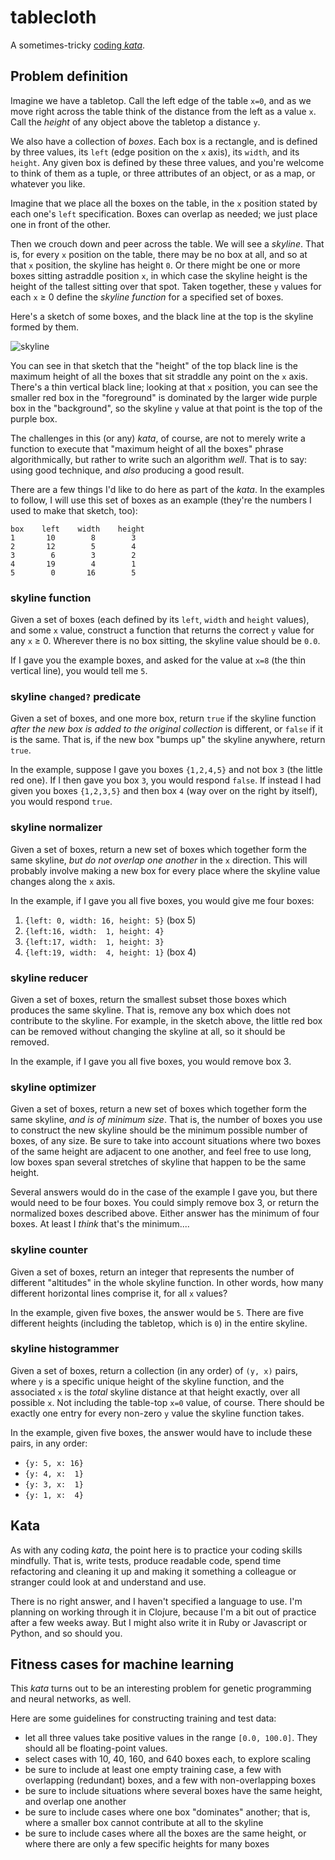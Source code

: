 # tablecloth

A sometimes-tricky [coding *kata*](https://en.wikipedia.org/wiki/Kata_(programming)).

## Problem definition

Imagine we have a tabletop. Call the left edge of the table `x=0`, and as we move right across the table think of the distance from the left as a value `x`. Call the _height_ of any object above the tabletop a distance `y`.

We also have a collection of _boxes_. Each box is a rectangle, and is defined by three values, its `left` (edge position on the `x` axis), its `width`, and its `height`. Any given box is defined by these three values, and you're welcome to think of them as a tuple, or three attributes of an object, or as a map, or whatever you like.

Imagine that we place all the boxes on the table, in the `x` position stated by each one's `left` specification. Boxes can overlap as needed; we just place one in front of the other.

Then we crouch down and peer across the table. We will see a _skyline_. That is, for every `x` position on the table, there may be no box at all, and so at that `x` position, the skyline has height `0`. Or there might be one or more boxes sitting astraddle position `x`, in which case the skyline height is the height of the tallest sitting over that spot. Taken together, these `y` values for each `x` ≥ 0 define the _skyline function_ for a specified set of boxes.

Here's a sketch of some boxes, and the black line at the top is the skyline formed by them.

![skyline](http://vaguery.github.io/tablecloth/img/tablecloth.png)

You can see in that sketch that the "height" of the top black line is the maximum height of all the boxes that sit straddle any point on the `x` axis. There's a thin vertical black line; looking at that `x` position, you can see the smaller red box in the "foreground" is dominated by the larger wide purple box in the "background", so the skyline `y` value at that point is the top of the purple box.

The challenges in this (or any) _kata_, of course, are not to merely write a function to execute that "maximum height of all the boxes" phrase algorithmically, but rather to write such an algorithm _well_. That is to say: using good technique, and _also_ producing a good result.

There are a few things I'd like to do here as part of the _kata_. In the examples to follow, I will use this set of boxes as an example (they're the numbers I used to make that sketch, too):

~~~ text
box    left    width    height
1       10        8        3
2       12        5        4
3        6        3        2
4       19        4        1
5        0       16        5
~~~

### skyline function

Given a set of boxes (each defined by its `left`, `width` and `height` values), and some `x` value, construct a function that returns the correct `y` value for any `x` ≥ 0. Wherever there is no box sitting, the skyline value should be `0.0`.

If I gave you the example boxes, and asked for the value at `x=8` (the thin vertical line), you would tell me `5`.

### skyline `changed?` predicate

Given a set of boxes, and one more box, return `true` if the skyline function _after the new box is added to the original collection_ is different, or `false` if it is the same. That is, if the new box "bumps up" the skyline anywhere, return `true`.

In the example, suppose I gave you boxes `{1,2,4,5}` and not box `3` (the little red one). If I then gave you box `3`, you would respond `false`. If instead I had given you boxes `{1,2,3,5}` and then box `4` (way over on the right by itself), you would respond `true`.

### skyline normalizer

Given a set of boxes, return a new set of boxes which together form the same skyline, _but do not overlap one another_ in the `x` direction. This will probably involve making a new box for every place where the skyline value changes along the `x` axis.

In the example, if I gave you all five boxes, you would give me four boxes:

1. `{left: 0, width: 16, height: 5}` (box 5)
2. `{left:16, width:  1, height: 4}`
3. `{left:17, width:  1, height: 3}`
4. `{left:19, width:  4, height: 1}` (box 4)

### skyline reducer

Given a set of boxes, return the smallest subset those boxes which produces the same skyline. That is, remove any box which does not contribute to the skyline. For example, in the sketch above, the little red box can be removed without changing the skyline at all, so it should be removed.

In the example, if I gave you all five boxes, you would remove box 3.

### skyline optimizer

Given a set of boxes, return a new set of boxes which together form the same skyline, _and is of minimum size_. That is, the number of boxes you use to construct the new skyline should be the minimum possible number of boxes, of any size. Be sure to take into account situations where two boxes of the same height are adjacent to one another, and feel free to use long, low boxes span several stretches of skyline that happen to be the same height.

Several answers would do in the case of the example I gave you, but there would need to be four boxes. You could simply remove box 3, or return the normalized boxes described above. Either answer has the minimum of four boxes. At least I _think_ that's the minimum....

### skyline counter

Given a set of boxes, return an integer that represents the number of different "altitudes" in the whole skyline function. In other words, how many different horizontal lines comprise it, for all `x` values?

In the example, given five boxes, the answer would be `5`. There are five different heights (including the tabletop, which is `0`) in the entire skyline.

### skyline histogrammer

Given a set of boxes, return a collection (in any order) of `(y, x)` pairs, where `y` is a specific unique height of the skyline function, and the associated `x` is the _total_ skyline distance at that height exactly, over all possible `x`. Not including the table-top `x=0` value, of course. There should be exactly one entry for every non-zero `y` value the skyline function takes.

In the example, given five boxes, the answer would have to include these pairs, in any order:

- `{y: 5, x: 16}`
- `{y: 4, x:  1}`
- `{y: 3, x:  1}`
- `{y: 1, x:  4}`

## Kata

As with any coding _kata_, the point here is to practice your coding skills mindfully. That is, write tests, produce readable code, spend time refactoring and cleaning it up and making it something a colleague or stranger could look at and understand and use.

There is no right answer, and I haven't specified a language to use. I'm planning on working through it in Clojure, because I'm a bit out of practice after a few weeks away. But I might also write it in Ruby or Javascript or Python, and so should you.

## Fitness cases for machine learning

This _kata_ turns out to be an interesting problem for genetic programming and neural networks, as well.

Here are some guidelines for constructing training and test data:

- let all three values take positive values in the range `[0.0, 100.0]`. They should all be floating-point values.
- select cases with 10, 40, 160, and 640 boxes each, to explore scaling
- be sure to include at least one empty training case, a few with overlapping (redundant) boxes, and a few with non-overlapping boxes
- be sure to include situations where several boxes have the same height, and overlap one another
- be sure to include cases where one box "dominates" another; that is, where a smaller box cannot contribute at all to the skyline
- be sure to include cases where all the boxes are the same height, or where there are only a few specific heights for many boxes
